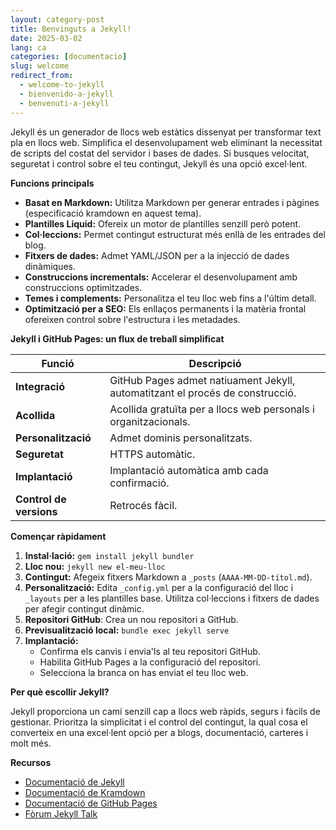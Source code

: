 ```yaml
---
layout: category-post
title: Benvinguts a Jekyll!
date: 2025-03-02
lang: ca
categories: [documentacio]
slug: welcome
redirect_from:
  - welcome-to-jekyll
  - bienvenido-a-jekyll
  - benvenuti-a-jekyll
---
```


Jekyll és un generador de llocs web estàtics dissenyat per transformar text pla en llocs web. Simplifica el desenvolupament web eliminant la necessitat de scripts del costat del servidor i bases de dades. Si busques velocitat, seguretat i control sobre el teu contingut, Jekyll és una opció excel·lent.

**Funcions principals**

- **Basat en Markdown:** Utilitza Markdown per generar entrades i pàgines (especificació kramdown en aquest tema).
- **Plantilles Liquid:** Ofereix un motor de plantilles senzill però potent.
- **Col·leccions:** Permet contingut estructurat més enllà de les entrades del blog.
- **Fitxers de dades:** Admet YAML/JSON per a la injecció de dades dinàmiques.
- **Construccions incrementals:** Accelerar el desenvolupament amb construccions optimitzades.
- **Temes i complements:** Personalitza el teu lloc web fins a l'últim detall.
- **Optimització per a SEO:** Els enllaços permanents i la matèria frontal ofereixen control sobre l'estructura i les metadades.

**Jekyll i GitHub Pages: un flux de treball simplificat**

| Funció             | Descripció                                                                                   |
| ------------------- | --------------------------------------------------------------------------------------------- |
| **Integració**     | GitHub Pages admet natiuament Jekyll, automatitzant el procés de construcció.                          |
| **Acollida**         | Acollida gratuïta per a llocs web personals i organitzacionals.                                           |
| **Personalització**   | Admet dominis personalitzats.                                                                      |
| **Seguretat**        | HTTPS automàtic.                                                                              |
| **Implantació**      | Implantació automàtica amb cada confirmació.                                                        |
| **Control de versions** | Retrocés fàcil.                                                                                |


**Començar ràpidament**

1.  **Instal·lació:** `gem install jekyll bundler`
2.  **Lloc nou:** `jekyll new el-meu-lloc`
3.  **Contingut:** Afegeix fitxers Markdown a `_posts` (`AAAA-MM-DD-títol.md`).
4.  **Personalització:** Edita `_config.yml` per a la configuració del lloc i `_layouts` per a les plantilles base.  Utilitza col·leccions i fitxers de dades per afegir contingut dinàmic.
5. **Repositori GitHub**: Crea un nou repositori a GitHub.
6.  **Previsualització local:** `bundle exec jekyll serve`
7.  **Implantació:**
    -   Confirma els canvis i envia'ls al teu repositori GitHub.
    -   Habilita GitHub Pages a la configuració del repositori.
    -   Selecciona la branca on has enviat el teu lloc web.

**Per què escollir Jekyll?**

Jekyll proporciona un camí senzill cap a llocs web ràpids, segurs i fàcils de gestionar. Prioritza la simplicitat i el control del contingut, la qual cosa el converteix en una excel·lent opció per a blogs, documentació, carteres i molt més.

**Recursos**

- [Documentació de Jekyll](https://jekyllrb.com/docs/)
- [Documentació de Kramdown](https://kramdown.gettalong.org/)
- [Documentació de GitHub Pages](https://docs.github.com/en/pages)
- [Fòrum Jekyll Talk](https://talk.jekyllrb.com/)
